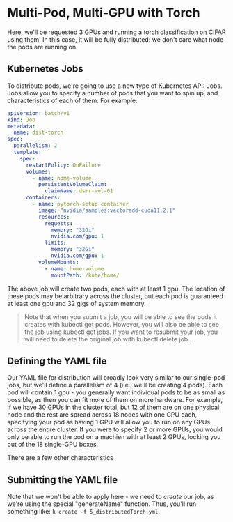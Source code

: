 # Multi-Pod, Multi-GPU with Torch

Here, we'll be requested 3 GPUs and running a torch classification on CIFAR using them.  In this case, it will be fully distributed: we don't care what node the pods are running on.

## Kubernetes Jobs

To distribute pods, we're going to use a new type of Kubernetes API: Jobs.  Jobs allow you to specify a number of pods that you want to spin up, and characteristics of each of them. For example:

```yaml
apiVersion: batch/v1
kind: Job
metadata:
  name: dist-torch
spec:
  parallelism: 2
  template:
    spec:
      restartPolicy: OnFailure
      volumes:
        - name: home-volume
          persistentVolumeClaim:
            claimName: dsmr-vol-01
      containers:
        - name: pytorch-setup-container
          image: "nvidia/samples:vectoradd-cuda11.2.1"
          resources:
            requests:
              memory: "32Gi"
              nvidia.com/gpu: 1
            limits:
              memory: "32Gi"
              nvidia.com/gpu: 1
          volumeMounts:
            - name: home-volume
              mountPath: /kube/home/
```

The above job will create two pods, each with at least 1 gpu.  The location of these pods may be arbitrary across the cluster, but each pod is guaranteed at least one gpu and 32 gigs of system memory.

> Note that when you submit a job, you will be able to see the pods it creates with kubectl get pods.  However, you will also be able to see the job using kubectl get jobs.  If you want to resubmit your job, you will need to delete the original job with kubectl delete job <job-name>.

## Defining the YAML file

Our YAML file for distribution will broadly look very similar to our single-pod jobs, but we'll define a parallelism of 4 (i.e., we'll be creating 4 pods).  Each pod will contain 1 gpu - you generally want individual pods to be as small as possible, as then you can fit more of them on more hardware.  For example, if we have 30 GPUs in the cluster total, but 12 of them are on one physical node and the rest are spread across 18 nodes with one GPU each, specifying your pod as having 1 GPU will allow you to run on any GPUs across the entire cluster.  If you were to specify 2 or more GPUs, you would only be able to run the pod on a machien with at least 2 GPUs, locking you out of the 18 single-GPU boxes.

There are a few other characteristics

## Submitting the YAML file

Note that we won't be able to apply here - we need to *create* our job, as we're using the special "generateName" function.  Thus, you'll run something like: `k create -f 5_distributedTorch.yml`.
